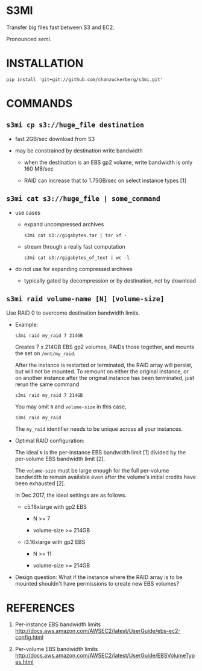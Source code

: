 # S3MI

Transfer big files fast between S3 and EC2.

Pronounced *semi*.


# INSTALLATION

`pip install 'git+git://github.com/chanzuckerberg/s3mi.git'`


# COMMANDS


## `s3mi cp s3://huge_file destination`

  - fast 2GB/sec download from S3

  - may be constrained by destination write bandwidth

    * when the destination is an EBS gp2 volume,
      write bandwidth is only 160 MB/sec

    * RAID can increase that to 1.75GB/sec
      on select instance types [1]


## `s3mi cat s3://huge_file | some_command`

  - use cases

    * expand uncompressed archives

        `s3mi cat s3://gigabytes.tar | tar xf -`

    * stream through a really fast computation

        `s3mi cat s3://gigabytes_of_text | wc -l`

  - do not use for expanding compressed archives

    * typically gated by decompression or
      by destination, not by download


## `s3mi raid volume-name [N] [volume-size]`

  Use RAID 0 to overcome destination bandwidth limits.

  * Example:

      `s3mi raid my_raid 7 214GB`

    Creates 7 x 214GB EBS gp2 volumes, RAIDs those together,
    and mounts the set on `/mnt/my_raid`.

    After the instance is restarted or terminated, the RAID array
    will persist, but will not be mounted.  To remount on either the
    original instance, or on another instance after the original
    instance has been terminated, just rerun the same command

      `s3mi raid my_raid 7 214GB`
      
    You may omit `N` and `volume-size` in this case,
	
      `s3mi raid my_raid`
      
    The `my_raid` identifier needs to be unique across all your
    instances.
      
  * Optimal RAID configuration:

    The ideal `N` is the per-instance EBS bandwidth limit [1]
    divided by the per-volume EBS bandwidth limit [2].

    The `volume-size` must be large enough for the full per-volume
    bandwidth to remain available even after the volume's
    initial credits have been exhausted [2].

    In Dec 2017, the ideal settings are as follows.

      * c5.18xlarge with gp2 EBS

        * N >= 7
	
        * volume-size >= 214GB

      * i3.16xlarge with gp2 EBS

        * N >= 11
	
        * volume-size >= 214GB
	
  * Design question:  What if the instance where the RAID array
    is to be mounted shouldn't have permissions to create new EBS
    volumes?


# REFERENCES

  1. Per-instance EBS bandwidth limits
  http://docs.aws.amazon.com/AWSEC2/latest/UserGuide/ebs-ec2-config.html

  2. Per-volume EBS bandwidth limits
  http://docs.aws.amazon.com/AWSEC2/latest/UserGuide/EBSVolumeTypes.html
